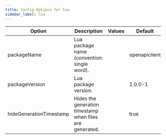 ```yaml
---
title: Config Options for lua
sidebar_label: lua
---
```


| Option | Description | Values | Default |
| ------ | ----------- | ------ | ------- |
|packageName|Lua package name (convention: single word).| |openapiclient|
|packageVersion|Lua package version.| |1.0.0-1|
|hideGenerationTimestamp|Hides the generation timestamp when files are generated.| |true|
